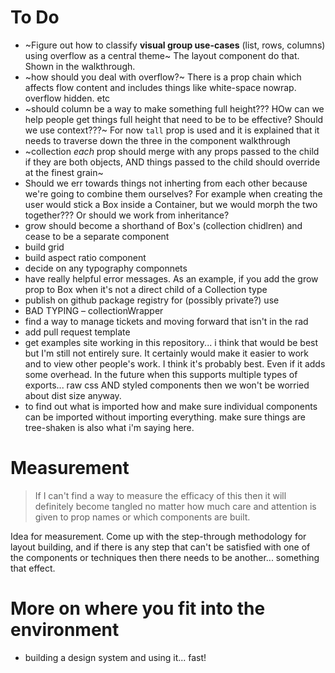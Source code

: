 # To Do

- ~Figure out how to classify **visual group use-cases** (list, rows, columns) using overflow as a central theme~ The layout component do that. Shown in the walkthrough.
- ~how should you deal with overflow?~ There is a prop chain which affects flow content and includes things like white-space nowrap. overflow hidden. etc
- ~should column be a way to make something full height??? HOw can we help people get things full height that need to be to be effective? Should we use context???~ For now `tall` prop is used and it is explained that it needs to traverse down the three in the component walkthrough
- ~collection _each_ prop should merge with any props passed to the child if they are both objects, AND things passed to the child should override at the finest grain~
- Should we err towards things not inherting from each other because we're going to combine them ourselves? For example when creating the user would stick a Box inside a Container, but we would morph the two together??? Or should we work from inheritance?
- grow should become a shorthand of Box's (collection chidlren) and cease to be a separate component
- build grid
- build aspect ratio component
- decide on any typography componnets
- have really helpful error messages. As an example, if you add the grow prop to Box when it's not a direct child of a Collection type
- publish on github package registry for (possibly private?) use
- BAD TYPING – collectionWrapper
- find a way to manage tickets and moving forward that isn't in the rad
- add pull request template
- get examples site working in this repository... i think that would be best but I'm still not entirely sure. It certainly would make it easier to work and to view other people's work. I think it's probably best. Even if it adds some overhead. In the future when this supports multiple types of exports... raw css AND styled components then we won't be worried about dist size anyway.
- to find out what is imported how and make sure individual components can be imported without importing everything. make sure things are tree-shaken is also what i'm saying here.

# Measurement

> If I can't find a way to measure the efficacy of this then it will definitely become tangled no matter how much care and attention is given to prop names or which components are built.

Idea for measurement. Come up with the step-through methodology for layout building, and if there is any step that can't be satisfied with one of the components or techniques then there needs to be another... something that effect.

# More on where you fit into the environment

- building a design system and using it... fast!
